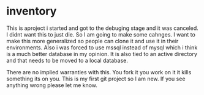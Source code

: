# inventory
This is  aproject i started and got to the debuging stage and it was canceled. I didnt want this to just die.
So I am going to make some cahnges. I want to make this more generalized so people can clone it and use it in their environments.
Also i was forced to use mssql instead of mysql which i think is a much better database in my opinion.
It is also tied to an active directory and that needs to be moved to a local database.

There are no implied warranties with this. You fork it you work on it it kills something its on you. This is my first git project so I am new. If you see anything wrong please let me know.
